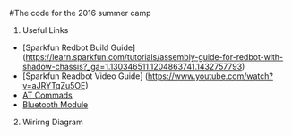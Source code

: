 #The code for the 2016 summer camp


1. Useful Links
  + [Sparkfun Redbot Build Guide] (https://learn.sparkfun.com/tutorials/assembly-guide-for-redbot-with-shadow-chassis?_ga=1.130346511.1204863741.1432757793) 
  + [Sparkfun Readbot Video Guide] (https://www.youtube.com/watch?v=aJRYTqZu5OE) 
  + [AT Commads](https://learn.adafruit.com/introducing-adafruit-ble-bluetooth-low-energy-friend/standard-at) 
  + [Bluetooth Module](https://learn.adafruit.com/introducing-the-adafruit-bluefruit-le-uart-friend) 

2. Wirirng Diagram 